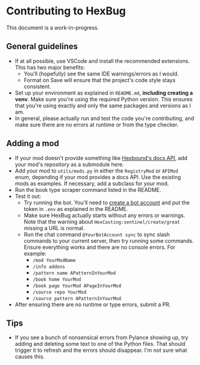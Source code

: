 # Contributing to HexBug

This document is a work-in-progress.

## General guidelines

* If at all possible, use VSCode and install the recommended extensions. This has two major benefits:
  * You'll (hopefully) see the same IDE warnings/errors as I would.
  * Format on Save will ensure that the project's code style stays consistent.
* Set up your environment as explained in `README.md`, **including creating a venv**. Make sure you're using the required Python version. This ensures that you're using exactly and only the same packages and versions as I am.
* In general, please actually run and test the code you're contributing, and make sure there are no errors at runtime or from the type checker.

## Adding a mod

* If your mod doesn't provide something like [Hexbound's docs API](https://hexbound.cypher.coffee/latest/docs.json), add your mod's repository as a submodule here.
* Add your mod to `utils/mods.py` in either the `RegistryMod` or `APIMod` enum, depending if your mod provides a docs API. Use the existing mods as examples. If necessary, add a subclass for your mod.
* Run the book type scraper command listed in the README.
* Test it out:
  * Try running the bot. You'll need to [create a bot account](https://discordpy.readthedocs.io/en/stable/discord.html) and put the token in `.env` as explained in the README.
  * Make sure HexBug actually starts without any errors or warnings. Note that the warning about `HexCasting:sentinel/create/great` missing a URL is normal.
  * Run the chat command `@YourBotAccount sync` to sync slash commands to your current server, then try running some commands. Ensure everything works and there are no console errors. For example:
    * `/mod YourModName`
    * `/info addons`
    * `/pattern name APatternInYourMod`
    * `/book home YourMod`
    * `/book page YourMod APageInYourMod`
    * `/source repo YourMod`
    * `/source pattern APatternInYourMod`
* After ensuring there are no runtime or type errors, submit a PR.

## Tips

* If you see a bunch of nonsensical errors from Pylance showing up, try adding and deleting some text to one of the Python files. That should trigger it to refresh and the errors should disappear. I'm not sure what causes this.
